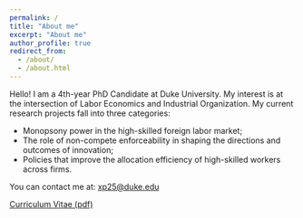 ```yaml
---
permalink: /
title: "About me"
excerpt: "About me"
author_profile: true
redirect_from: 
  - /about/
  - /about.html
---
```


Hello! I am a 4th-year PhD Candidate at Duke University. My interest is at the intersection of Labor Economics and Industrial Organization. My current research projects fall into three categories: 
* Monopsony power in the high-skilled foreign labor market; 
* The role of non-compete enforceability in shaping the directions and outcomes of innovation; 
* Policies that improve the allocation efficiency of high-skilled workers across firms. 

You can contact me at: [xp25@duke.edu](mailto:xp25@duke.edu)

[Curriculum Vitae (pdf)](https://alisonpei.github.io/files/Alison_Pei_CV.pdf)
